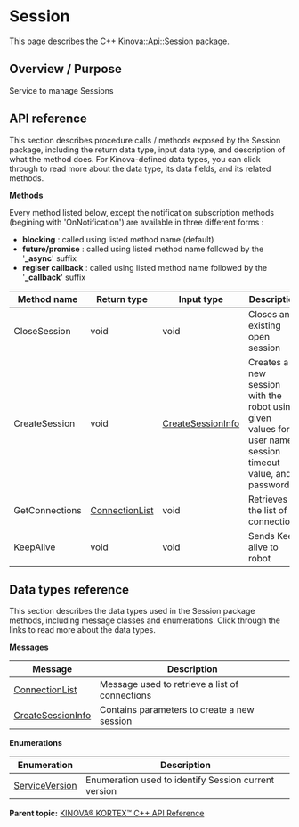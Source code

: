 # Session

This page describes the C++ Kinova::Api::Session package.

## Overview / Purpose

Service to manage Sessions

## API reference

This section describes procedure calls / methods exposed by the Session package, including the return data type, input data type, and description of what the method does. For Kinova-defined data types, you can click through to read more about the data type, its data fields, and its related methods.

 **Methods** 

Every method listed below, except the notification subscription methods \(begining with 'OnNotification'\) are available in three different forms :

-   **blocking** : called using listed method name \(default\)
-   **future/promise** : called using listed method name followed by the '**\_async**' suffix
-   **regiser callback** : called using listed method name followed by the '**\_callback**' suffix

|Method name|Return type|Input type|Description|
|-----------|-----------|----------|-----------|
|CloseSession|void|void|Closes an existing open session|
|CreateSession|void|[CreateSessionInfo](msg_Session_CreateSessionInfo.md#)|Creates a new session with the robot using given values for user name, session timeout value, and password|
|GetConnections|[ConnectionList](msg_Session_ConnectionList.md#)|void|Retrieves the list of connections|
|KeepAlive|void|void|Sends Keep alive to robot|

## Data types reference

This section describes the data types used in the Session package methods, including message classes and enumerations. Click through the links to read more about the data types.

 **Messages** 

|Message|Description|
|-------|-----------|
|[ConnectionList](msg_Session_ConnectionList.md#)|Message used to retrieve a list of connections|
|[CreateSessionInfo](msg_Session_CreateSessionInfo.md#)|Contains parameters to create a new session|

 **Enumerations** 

|Enumeration|Description|
|-----------|-----------|
|[ServiceVersion](enm_Session_ServiceVersion.md#)|Enumeration used to identify Session current version|

**Parent topic:** [KINOVA® KORTEX™ C++ API Reference](../index.md#)

